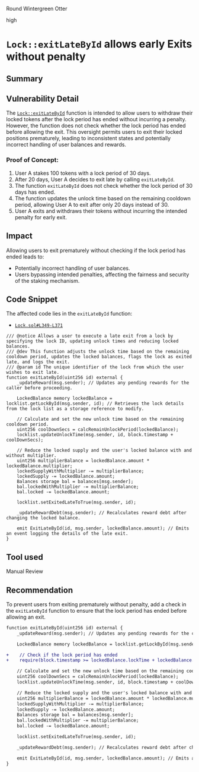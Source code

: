 Round Wintergreen Otter

high

# `Lock::exitLateById` allows early Exits without penalty

## Summary

## Vulnerability Detail
The [`Lock::exitLateById`](https://github.com/sherlock-audit/2024-05-gamma-staking/blob/main/StakingV2/src/Lock.sol#L349-L371) function is intended to allow users to withdraw their locked tokens after the lock period has ended without incurring a penalty. However, the function does not check whether the lock period has ended before allowing the exit. This oversight permits users to exit their locked positions prematurely, leading to inconsistent states and potentially incorrect handling of user balances and rewards.

### Proof of Concept:
1. User A stakes 100 tokens with a lock period of 30 days.
2. After 20 days, User A decides to exit late by calling `exitLateById`.
3. The function `exitLateById` does not check whether the lock period of 30 days has ended.
4. The function updates the unlock time based on the remaining cooldown period, allowing User A to exit after only 20 days instead of 30.
5. User A exits and withdraws their tokens without incurring the intended penalty for early exit.

## Impact
Allowing users to exit prematurely without checking if the lock period has ended leads to:
- Potentially incorrect handling of user balances.
- Users bypassing intended penalties, affecting the fairness and security of the staking mechanism.

## Code Snippet
The affected code lies in the `exitLateById` function:

- [`Lock.sol#L349-L371`](https://github.com/sherlock-audit/2024-05-gamma-staking/blob/main/StakingV2/src/Lock.sol#L349-L371)
```solidity
/// @notice Allows a user to execute a late exit from a lock by specifying the lock ID, updating unlock times and reducing locked balances.
/// @dev This function adjusts the unlock time based on the remaining cooldown period, updates the locked balances, flags the lock as exited late, and logs the exit.
/// @param id The unique identifier of the lock from which the user wishes to exit late.
function exitLateById(uint256 id) external {
    _updateReward(msg.sender); // Updates any pending rewards for the caller before proceeding.

    LockedBalance memory lockedBalance = locklist.getLockById(msg.sender, id); // Retrieves the lock details from the lock list as a storage reference to modify.

    // Calculate and set the new unlock time based on the remaining cooldown period.
    uint256 coolDownSecs = calcRemainUnlockPeriod(lockedBalance);
    locklist.updateUnlockTime(msg.sender, id, block.timestamp + coolDownSecs);

    // Reduce the locked supply and the user's locked balance with and without multiplier.
    uint256 multiplierBalance = lockedBalance.amount * lockedBalance.multiplier;
    lockedSupplyWithMultiplier -= multiplierBalance;
    lockedSupply -= lockedBalance.amount;
    Balances storage bal = balances[msg.sender];
    bal.lockedWithMultiplier -= multiplierBalance;
    bal.locked -= lockedBalance.amount;

    locklist.setExitedLateToTrue(msg.sender, id);

    _updateRewardDebt(msg.sender); // Recalculates reward debt after changing the locked balance.

    emit ExitLateById(id, msg.sender, lockedBalance.amount); // Emits an event logging the details of the late exit.
}
```

## Tool used

Manual Review

## Recommendation
To prevent users from exiting prematurely without penalty, add a check in the `exitLateById` function to ensure that the lock period has ended before allowing an exit.

```diff
function exitLateById(uint256 id) external {
    _updateReward(msg.sender); // Updates any pending rewards for the caller before proceeding.

    LockedBalance memory lockedBalance = locklist.getLockById(msg.sender, id); // Retrieves the lock details from the lock list as a storage reference to modify.

+    // Check if the lock period has ended
+    require(block.timestamp >= lockedBalance.lockTime + lockedBalance.lockPeriod, "Lock period has not ended");

    // Calculate and set the new unlock time based on the remaining cooldown period.
    uint256 coolDownSecs = calcRemainUnlockPeriod(lockedBalance);
    locklist.updateUnlockTime(msg.sender, id, block.timestamp + coolDownSecs);

    // Reduce the locked supply and the user's locked balance with and without multiplier.
    uint256 multiplierBalance = lockedBalance.amount * lockedBalance.multiplier;
    lockedSupplyWithMultiplier -= multiplierBalance;
    lockedSupply -= lockedBalance.amount;
    Balances storage bal = balances[msg.sender];
    bal.lockedWithMultiplier -= multiplierBalance;
    bal.locked -= lockedBalance.amount;

    locklist.setExitedLateToTrue(msg.sender, id);

    _updateRewardDebt(msg.sender); // Recalculates reward debt after changing the locked balance.

    emit ExitLateById(id, msg.sender, lockedBalance.amount); // Emits an event logging the details of the late exit.
}
```

